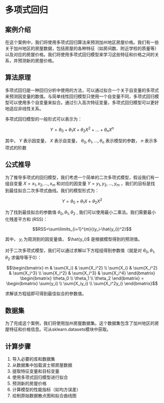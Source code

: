 # 多项式回归
## 案例介绍
在这个案例中，我们将使用多项式回归算法来预测加州地区房屋价格。我们有一些关于加州地区的房屋数据，包括房屋的各种特征（如房间数、附近学校的质量等）以及对应的房屋价格。我们将使用多项式回归模型来学习这些特征和价格之间的关系，并预测新的房屋价格。
## 算法原理
多项式回归是一种回归分析中使用的方法，可以通过拟合一个关于自变量的多项式来预测因变量的数值。与简单线性回归模型只使用一个自变量不同，多项式回归模型可以使用多个自变量来拟合。通过引入高次特征变量，多项式回归模型可以更好地适应非线性关系。

多项式回归模型的一般形式可以表示为：
```math
Y=\theta_0 + \theta_1 X + \theta_2 X^2 +\dots+ \theta_n X^n
```
其中， $Y$ 表示因变量， $X$ 表示自变量， $\theta_0,\theta_1,\dots,\theta_n$ 表示模型的参数， $n$ 表示多项式的阶数
## 公式推导
为了推导多项式的回归模型，我们考虑一个简单的二次多项式模型，假设我们有一组自变量 $X={x_1,x_2,\dots,x_m}$ 和对应的因变量 $Y={y_1,y_2,\dots,y_m}$ ，我们的目标是找到最佳拟合二次多项式曲线。我们的模型形式为：
```math
Y=\theta_0+\theta_1 X+\theta_2 X^2
```
为了找到最佳拟合的参数值 $\theta_0,\theta_1,\theta_2$ , 我们可以使用最小二乘法。我们需要最小化残差平方和 (RSS)：
```math
RSS=\sum\limits_{i=1}^{m}{(y_i-\hat{y_i})^2}
```
其中， $y_i$ 为观测到的因变量值， $\hat{y_i}$ 是根据模型得到的预测值。

对于二次多项式模型，我们可以通过求解以下方程组得到参数值（就是对 $\theta_0,\theta_1, \theta_2$ 求偏导等于0）：
```math
\begin{bmatrix}
m & \sum{X_i} & \sum{X_i^2} \\
\sum{X_i} & \sum{X_i^2} & \sum{X_i^3} \\
\sum{X_i^2} & \sum{X_i^3} & \sum{X_i^4} 
\end{bmatrix}
\begin{bmatrix}
\theta_0 \\
\theta_1 \\
\theta_2 
\end{bmatrix}
=
\begin{bmatrix}
\sum{y_i} \\
\sum{X_iy_i} \\
\sum{X_i^2y_i}
\end{bmatrix}
```
求解该方程组即可得到最佳拟合的参数值。
## 数据集
为了完成这个案例，我们将使用加州房屋数据集。这个数据集包含了加州地区的房屋特征和价格信息。可从sklearn.datasets模块中获取。
## 计算步骤
1. 导入必要的库和数据集
2. 从数据集中加载波士顿房屋数据
3. 提取特征变量和目标变量
4. 使用多项式回归模型进行拟合
5. 预测新的房屋价格
6. 计算模型的性能指标（如均方误差）
7. 绘制原始数据散点图和拟合曲线图